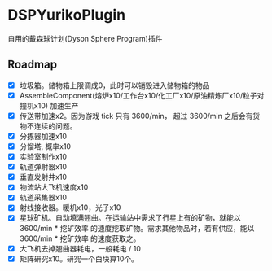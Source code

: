 # DSPYurikoPlugin

自用的戴森球计划(Dyson Sphere Program)插件

## Roadmap
- [x] 垃圾箱。储物箱上限调成0，此时可以销毁进入储物箱的物品
- [x] AssembleComponent(熔炉x10/工作台x10/化工厂x10/原油精炼厂x10/粒子对撞机x10) 加速生产
- [x] 传送带加速x2。因为游戏 tick 只有 3600/min， 超过 3600/min 之后会有货物不连续的问题。
- [x] 分拣器加速x10
- [x] 分馏塔, 概率x10
- [x] 实验室制作x10
- [x] 轨道弹射器x10
- [x] 垂直发射井x10
- [x] 物流站大飞机速度x10
- [x] 轨道采集器x10
- [x] 射线接收器。暖机x10，光子x10
- [x] 星球矿机。自动填满翘曲。在运输站中需求了行星上有的矿物，就能以 3600/min * 挖矿效率 的速度挖取矿物。需求其他物品时，若有供应，能以 3600/min * 挖矿效率 的速度获取之。
- [x] 大飞机去掉翘曲器耗电，一般耗电 / 10
- [x] 矩阵研究x10。研究一个白块算10个。